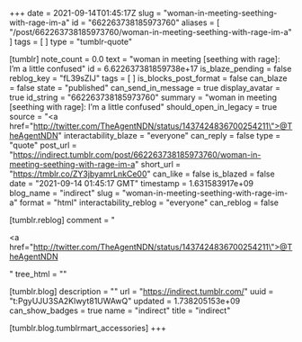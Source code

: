 +++
date = 2021-09-14T01:45:17Z
slug = "woman-in-meeting-seething-with-rage-im-a"
id = "662263738185973760"
aliases = [ "/post/662263738185973760/woman-in-meeting-seething-with-rage-im-a" ]
tags = [ ]
type = "tumblr-quote"

[tumblr]
note_count = 0.0
text = "woman in meeting [seething with rage]: I&rsquo;m a little confused"
id = 6.622637381859738e+17
is_blaze_pending = false
reblog_key = "fL39sZIJ"
tags = [ ]
is_blocks_post_format = false
can_blaze = false
state = "published"
can_send_in_message = true
display_avatar = true
id_string = "662263738185973760"
summary = "woman in meeting [seething with rage]: I’m a little confused"
should_open_in_legacy = true
source = "<a href=\"http://twitter.com/TheAgentNDN/status/1437424836700254211\">@TheAgentNDN</a>"
interactability_blaze = "everyone"
can_reply = false
type = "quote"
post_url = "https://indirect.tumblr.com/post/662263738185973760/woman-in-meeting-seething-with-rage-im-a"
short_url = "https://tmblr.co/ZY3jbyamrLnkCe00"
can_like = false
is_blazed = false
date = "2021-09-14 01:45:17 GMT"
timestamp = 1.631583917e+09
blog_name = "indirect"
slug = "woman-in-meeting-seething-with-rage-im-a"
format = "html"
interactability_reblog = "everyone"
can_reblog = false

[tumblr.reblog]
comment = "<p><a href=\"http://twitter.com/TheAgentNDN/status/1437424836700254211\">@TheAgentNDN</a></p>"
tree_html = ""

[tumblr.blog]
description = ""
url = "https://indirect.tumblr.com/"
uuid = "t:PgyUJU3SA2Klwyt81UWAwQ"
updated = 1.738205153e+09
can_show_badges = true
name = "indirect"
title = "indirect"

[tumblr.blog.tumblrmart_accessories]
+++
